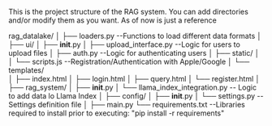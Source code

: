 This is the project structure of the RAG system. You can add directories and/or modify them as you want. As of now is just a reference


rag_datalake/
│
├── loaders.py  --Functions to load different data formats
│
├── ui/
│   ├── __init__.py
│   ├── upload_interface.py  --Logic for users to upload files
│   ├── auth.py  --Logic for authenticating users
│   ├── static/
│   │   └── scripts.js  --Registration/Authentication with Apple/Google
│   └── templates/  
│       ├── index.html
│       ├── login.html
│       ├── query.html
│       └── register.html
│
├── rag_system/
│   ├── __init__.py
│   └── llama_index_integration.py -- Logic to add data lo Llama Index
│
├── config/
│   ├── __init__.py
│   └── settings.py --Settings definition file
│
├── main.py
└── requirements.txt  --Libraries required to install prior to executing: "pip install -r requirements"
